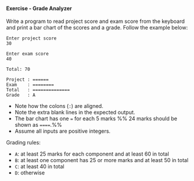 #### Exercise - Grade Analyzer

Write a program to read project score and exam score from the keyboard and print a bar chart of the scores and a grade. Follow the example below:
```
Enter project score
30

Enter exam score
40

Total: 70

Project : ======
Exam    : ========
Total   : ==============
Grade   : A
```

* Note how the colons (`:`) are aligned.
* Note the extra blank lines in the expected output.
* The bar chart has one `=` for each 5 marks %%&nbsp;24 marks should be shown as `====`.%%
* Assume all inputs are positive integers.

Grading rules: 
* `A`: at least 25 marks for each component and at least 60 in total
* `B`: at least one component has 25 or more marks and at least 50 in total 
* `C`: at least 40 in total
* `D`: otherwise